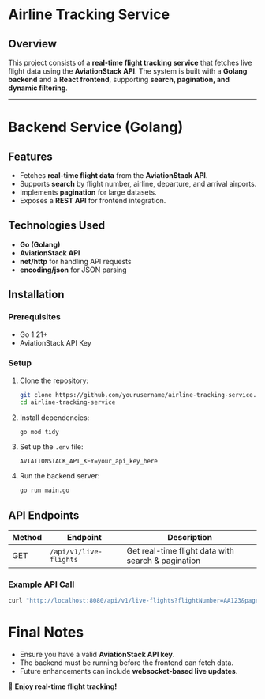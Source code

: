 # Airline Tracking Service

## Overview
This project consists of a **real-time flight tracking service** that fetches live flight data using the **AviationStack API**. The system is built with a **Golang backend** and a **React frontend**, supporting **search, pagination, and dynamic filtering**.

---

# Backend Service (Golang)

## Features
- Fetches **real-time flight data** from the **AviationStack API**.
- Supports **search** by flight number, airline, departure, and arrival airports.
- Implements **pagination** for large datasets.
- Exposes a **REST API** for frontend integration.

## Technologies Used
- **Go (Golang)**
- **AviationStack API**
- **net/http** for handling API requests
- **encoding/json** for JSON parsing

## Installation
### Prerequisites
- Go 1.21+
- AviationStack API Key

### Setup
1. Clone the repository:
   ```sh
   git clone https://github.com/yourusername/airline-tracking-service.git
   cd airline-tracking-service
   ```
2. Install dependencies:
   ```sh
   go mod tidy
   ```
3. Set up the `.env` file:
   ```plaintext
   AVIATIONSTACK_API_KEY=your_api_key_here
   ```
4. Run the backend server:
   ```sh
   go run main.go
   ```

## API Endpoints
| Method | Endpoint | Description |
|--------|----------|-------------|
| GET | `/api/v1/live-flights` | Get real-time flight data with search & pagination |

### Example API Call
```sh
curl "http://localhost:8080/api/v1/live-flights?flightNumber=AA123&page=1&pageSize=10"
```

# Final Notes
- Ensure you have a valid **AviationStack API key**.
- The backend must be running before the frontend can fetch data.
- Future enhancements can include **websocket-based live updates**.

🚀 **Enjoy real-time flight tracking!**
